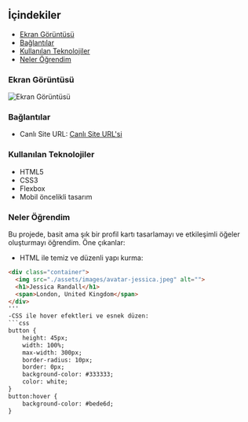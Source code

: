 
## İçindekiler

  - [Ekran Görüntüsü](#ekran-görüntüsü)
  - [Bağlantılar](#bağlantılar)
  - [Kullanılan Teknolojiler](#kullanılan-teknolojiler)
  - [Neler Öğrendim](#neler-öğrendim)

### Ekran Görüntüsü

![Ekran Görüntüsü](./screenshot.jpg)

### Bağlantılar

- Canlı Site URL: [Canlı Site URL'si](https://your-live-site-url.com)

### Kullanılan Teknolojiler

- HTML5
- CSS3
- Flexbox
- Mobil öncelikli tasarım

### Neler Öğrendim

Bu projede, basit ama şık bir profil kartı tasarlamayı ve etkileşimli öğeler oluşturmayı öğrendim. Öne çıkanlar:

- HTML ile temiz ve düzenli yapı kurma:
```html
<div class="container">
  <img src="./assets/images/avatar-jessica.jpeg" alt="">
  <h1>Jessica Randall</h1>
  <span>London, United Kingdom</span>
</div>
'''
-CSS ile hover efektleri ve esnek düzen:
```css
button {
    height: 45px;
    width: 100%;
    max-width: 300px;
    border-radius: 10px;
    border: 0px;
    background-color: #333333;
    color: white;
}
button:hover {
    background-color: #bede6d;
}
```

